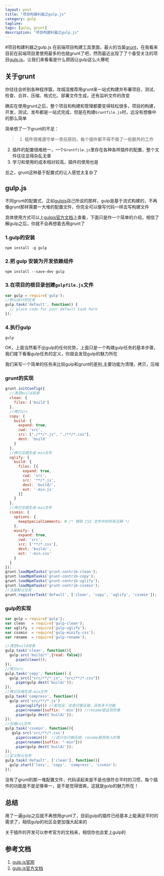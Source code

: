 ```yaml
---
layout: post
title: "项目构建利器之gulp.js"
category: gulp
tagline: 
tags: [gulp, grunt]
description: "项目构建利器之gulp.js"
---
```


#项目构建利器之gulp.js
在前端项目构建工具里面，最火的当属[grunt](http://gruntjs.com/)，在我看来目前在前端项目里使用最多的也就grunt了吧，然而最近出现了了个备受关注的项目[gulp.js](http://gulpjs.com/)，让我们来看看是什么原因让gulp这么火爆呢

## 关于grunt
你往往会听到各种程序猿，攻城湿推荐用grunt来一站式构建并布署项目，测试、检查、合并、压缩、格式化、部署文件生成，还有监听文件的改变  

确实在使用grunt之后，整个项目和构建和管理都要变得轻松很多，项目的构建，开发，测试，发布都是一站式完成，但是在构建`Gruntfile.js`时，远没有想像中的那么简单 

简单想了一下grunt的不足：
> 1. 插件很难遵守单一责任原则，每个插件都不得不做了一些额外的工作
2. 插件的配置很难统一，一个`Gruntfile.js`里存在各种各样插件的配置，整个文件往往显得杂乱无章
3. 学习和使用的成本相对较高，插件的使用也是   

总之，grunt这种基于配置式的让人感觉太复杂了

## gulp.js
不同grunt的配置式，正如[gulpjs](https://github.com/gulpjs/gulp)自己所说的那样，gulp是基于流式构建的，不再像grunt那样需要一大堆的配置文件，你完全可以像写代码一样去写构建文件

具体使用方式可以上[gulpjs官方文档](https://github.com/gulpjs/gulp/blob/master/docs/README.md)上查看，下面只是作一个简单的介绍，相信了解gulp之后，你就不会再想着去用grunt了
### 1.gulp的安装
```
npm install -g gulp
```
### 2.把 gulp 安装为开发依赖组件
```
npm install --save-dev gulp
```
### 3.在项目的根目录创建`gulpfile.js`文件
```javascript
var gulp = require('gulp');
//默认执行的任务
gulp.task('default', function() {
  // place code for your default task here
});
```
### 4.执行gulp
```
gulp
```
OK，上面当然看不出gulp的任何优势，上面只是一个构建gulp任务的基本步骤，我们接下看看gulp任务的定义，你就会发现gulp的魅力所在  

我们来写一个简单的任务来比较gulp和grunt的差别,主要功能为清理，拷贝，压缩
### grunt的实现
```javascript
grunt.initConfig({
  //清空build目录
  clean: {
    files: ['build']
  },
  //拷贝src
  copy: {
    build: {
      expand: true,
      cwd: 'src',
      src: ["./**/*.js", "./**/*.css"],
      dest: 'build'
    }
  },
  //拷贝压缩生成-min文件
  uglify: {
    build: {
      files: [{
        expand: true,
        cwd: 'src',
        src: '**/*.js',
        dest: 'build/',
        ext: '-min.js'
      }]
    }
  },
  //拷贝压缩生成-min文件
  cssmin: {
    options: {
      keepSpecialComments: 0 /* 移除 CSS 文件中的所有注释 */
    },
    minify: {
      expand: true,
      cwd: 'src',
      src: ['**/*.css'],
      dest: 'build/',
      ext: '-min.css'
    }
  }
});
grunt.loadNpmTasks('grunt-contrib-clean');
grunt.loadNpmTasks('grunt-contrib-copy');
grunt.loadNpmTasks('grunt-contrib-uglify');
grunt.loadNpmTasks('grunt-contrib-cssmin');
//注册默认任务
grunt.registerTask('default', ['clean', 'copy', 'uglify', 'cssmin']);
```
### gulp的实现
```javascript
var gulp = require('gulp');
var clean   = require('gulp-clean');
var uglify  = require('gulp-uglify');
var cssmin  = require('gulp-minify-css');
var rename  = require('gulp-rename');

//清空build目录
gulp.task('clean', function(){
  gulp.src('build/*',{read: false})
    .pipe(clean());
});
//拷贝src
gulp.task('copy', function() {
  gulp.src(["src/**/*.js", "src/**/*.css"])
    .pipe(gulp.dest('build/'));
});
//拷贝压缩生成-min文件
gulp.task('compress', function(){
  gulp.src('src/**/*.js')
    .pipe(uglify()) //发现没，这里只做压缩，没有多于功能
    .pipe(rename({suffix: '-min'})) //rename是这货的事
    .pipe(gulp.dest('build/'));
});
//压缩css文件
gulp.task('cssmin', function(){
   gulp.src('src/**/*.css')
    .pipe(cssmin())  //这只也只做压缩，rename是其他人的事
    .pipe(rename({suffix: "-min"}))
    .pipe(gulp.dest('build/'));
});
//定义默认任务
gulp.task('default', ['clean'], function(){
  gulp.start('less', 'copy', 'compress', 'cssmin');
});
```
没有了grunt的那一堆配置文件，代码读起来是不是也很符合平时的习惯，每个插件的功能是不是足够单一，是不是觉得很爽，这就是gulp的魅力所在！

## 总结
用了一遍gulp之后就不再想用grunt了，目前gulp的插件已经基本上能满足平时的需求了，相信gulp的社区会更加强大起来的  

关于插件的开发可以参考官方的文档来，相信你也会爱上gulp的

## 参考文档
1. [gulp.js官网](http://gulpjs.com/)
2. [gulp.js官方文档](https://github.com/gulpjs/gulp/tree/master/docs)